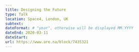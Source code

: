 ```yaml
---
title: Designing the Future
type: Talk
location: Space4, London, UK
subtext:
dateFormat: # "year", otherwise will be displayed MM.YYYY
dateEnd: 2020-03-11
dateStart:
url: https://www.are.na/block/7435321
---
```

